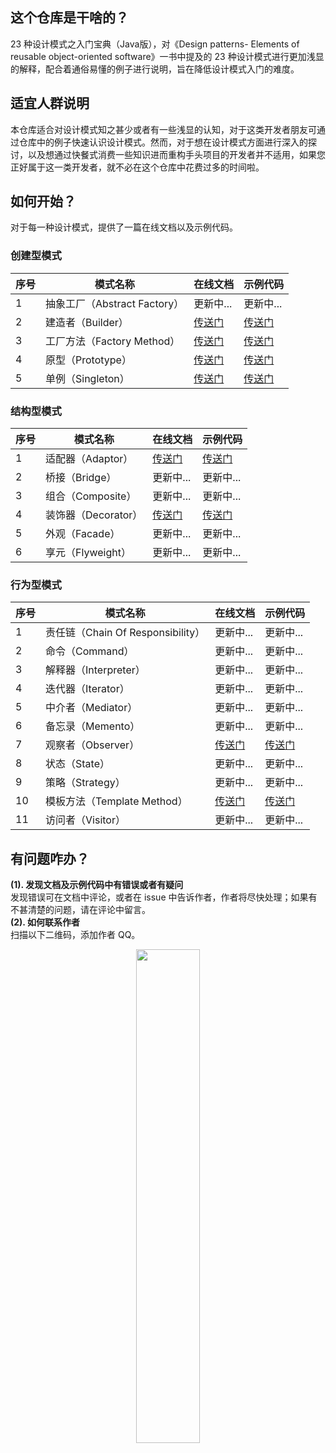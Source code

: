 ## 这个仓库是干啥的？

23 种设计模式之入门宝典（Java版），对《Design patterns- Elements of reusable object-oriented software》一书中提及的 23 种设计模式进行更加浅显的解释，配合着通俗易懂的例子进行说明，旨在降低设计模式入门的难度。

## 适宜人群说明

本仓库适合对设计模式知之甚少或者有一些浅显的认知，对于这类开发者朋友可通过仓库中的例子快速认识设计模式。然而，对于想在设计模式方面进行深入的探讨，以及想通过快餐式消费一些知识进而重构手头项目的开发者并不适用，如果您正好属于这一类开发者，就不必在这个仓库中花费过多的时间啦。

## 如何开始？

对于每一种设计模式，提供了一篇在线文档以及示例代码。<br>
### 创建型模式

| 序号  | 模式名称 | 在线文档                      | 示例代码                       |
|-----|------------------------|---------------------------|----------------------------|
| 1   | 抽象工厂（Abstract Factory） | 更新中...                    | 更新中...                        |
| 2   | 建造者（Builder）           | [传送门][builder_doc]        | [传送门][builder_code]        |
| 3 | 工厂方法（Factory Method） | [传送门][factory_method_doc] | [传送门][factory_method_code] |
| 4 | 原型（Prototype）| [传送门][prototype_doc]      | [传送门][prototype_code]      |
| 5 | 单例（Singleton）| [传送门][singleton_doc]      | [传送门][singleton_code]      |

### 结构型模式

| 序号  | 模式名称     | 在线文档                 | 示例代码                  |
|-----|--------------|----------------------|-----------------------|
| 1   | 适配器（Adaptor）   | [传送门][adaptor_doc]   | [传送门][adaptor_code]   |
| 2   | 桥接（Bridge）     | 更新中...              | 更新中...               |
| 3 | 组合（Composite）   | 更新中...              | 更新中...               |
| 4 | 装饰器（Decorator）  | [传送门][decorator_doc] | [传送门][decorator_code] |
| 5 | 外观（Facade）      | 更新中...              | 更新中...               |
| 6 | 享元（Flyweight） | 更新中...              | 更新中...               |

### 行为型模式

| 序号  | 模式名称                         | 在线文档                       | 示例代码                        |
|-----|------------------------------|----------------------------|-----------------------------|
| 1   | 责任链（Chain Of Responsibility） | 更新中...                     | 更新中...                      |
| 2   | 命令（Command）                  | 更新中...                     | 更新中...                      |
| 3   | 解释器（Interpreter）             | 更新中...                     | 更新中...                      |
| 4   | 迭代器（Iterator）                | 更新中...                     | 更新中...                      |
| 5   | 中介者（Mediator）                | 更新中...                     | 更新中...                      |
| 6   | 备忘录（Memento）                 | 更新中...                     | 更新中...                      |
| 7   | 观察者（Observer）                | [传送门][observer_doc]        | [传送门][observer_code]        |
| 8   | 状态（State）                    | 更新中...                     | 更新中...                      |
| 9   | 策略（Strategy）                 | 更新中...                     | 更新中...                      |
| 10  | 模板方法（Template Method）        | [传送门][template_method_doc] | [传送门][template_method_code] |
| 11  | 访问者（Visitor）                 | 更新中...                     | 更新中...                      |

## 有问题咋办？

**(1). 发现文档及示例代码中有错误或者有疑问** <br>
发现错误可在文档中评论，或者在 issue 中告诉作者，作者将尽快处理；如果有不甚清楚的问题，请在评论中留言。
<br>
**(2). 如何联系作者** <br>
扫描以下二维码，添加作者 QQ。
<br>
<div align="center">
   <img src="https://s2.loli.net/2022/06/13/usw2GdZz7YfCrqW.jpg" width="45%"  />
</div>



[builder_doc]:https://www.yuque.com/coderran/pd/dkzsxv
[factory_method_doc]:https://www.yuque.com/coderran/pd/dq7au9
[prototype_doc]:https://www.yuque.com/coderran/pd/eqz0qg
[singleton_doc]:https://www.yuque.com/coderran/pd/dvedfa
[adaptor_doc]:https://www.yuque.com/coderran/pd/zy4og8
[decorator_doc]:https://www.yuque.com/coderran/pd/xgff2o
[observer_doc]:https://www.yuque.com/coderran/pd/gpcb3a
[template_method_doc]:https://www.yuque.com/coderran/pd/gxykap


[builder_code]:https://gitee.com/ry_always/dp4java/tree/master/src/main/java/com/aoligei/creational/builder
[factory_method_code]:https://gitee.com/ry_always/dp4java/tree/master/src/main/java/com/aoligei/creational/factory_method
[prototype_code]:https://gitee.com/ry_always/dp4java/tree/master/src/main/java/com/aoligei/creational/prototype
[singleton_code]:https://gitee.com/ry_always/dp4java/tree/master/src/main/java/com/aoligei/creational/singleton
[adaptor_code]:https://gitee.com/ry_always/dp4java/tree/master/src/main/java/com/aoligei/structural/adapter
[decorator_code]:https://gitee.com/ry_always/dp4java/tree/master/src/main/java/com/aoligei/structural/decorator
[observer_code]:https://gitee.com/ry_always/dp4java/tree/master/src/main/java/com/aoligei/behavioral/observer
[template_method_code]:https://gitee.com/ry_always/dp4java/tree/master/src/main/java/com/aoligei/behavioral/template_method